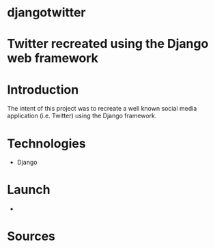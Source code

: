 # djangotwitter
Twitter recreated using the Django web framework
==================

# Introduction
The intent of this project was to recreate a well known social media application (i.e. Twitter) using the Django framework.

# Technologies

* Django

# Launch
* 

# Sources
